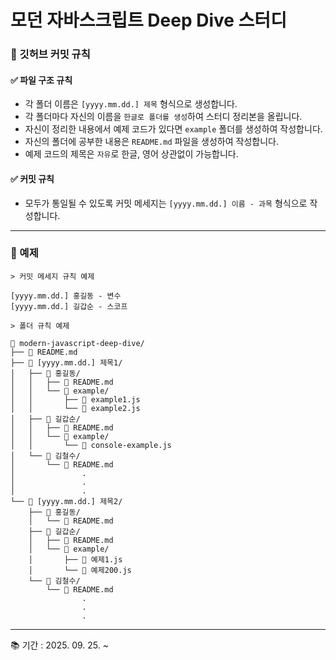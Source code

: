 # 모던 자바스크립트 Deep Dive 스터디

### 💬 깃허브 커밋 규칙

#### ✅ 파일 구조 규칙

- 각 폴더 이름은 `[yyyy.mm.dd.] 제목` 형식으로 생성합니다.
- 각 폴더마다 자신의 이름을 `한글로 폴더를 생성`하여 스터디 정리본을 올립니다.
- 자신이 정리한 내용에서 예제 코드가 있다면 `example` 폴더를 생성하여 작성합니다.
- 자신의 폴더에 공부한 내용은 `README.md` 파일을 생성하여 작성합니다.
- 예제 코드의 제목은 `자유`로 한글, 영어 상관없이 가능합니다.

#### ✅ 커밋 규칙

- 모두가 통일될 수 있도록 커밋 메세지는 `[yyyy.mm.dd.] 이름 - 과목` 형식으로 작성합니다.

---

### 📄 예제

```
> 커밋 메세지 규칙 예제

[yyyy.mm.dd.] 홍길동 - 변수
[yyyy.mm.dd.] 길갑순 - 스코프
```

```
> 폴더 규칙 예제

📂 modern-javascript-deep-dive/
├── 📄 README.md
├── 📂 [yyyy.mm.dd.] 제목1/
│   ├── 📂 홍길동/
│   │   ├── 📄 README.md
│   │   └── 📂 example/
│   │       ├── 📄 example1.js
│   │       └── 📄 example2.js
│   ├── 📂 길갑순/
│   │   ├── 📄 README.md
│   │   └── 📂 example/
│   │       └── 📄 console-example.js
│   └── 📂 김철수/
│       └── 📄 README.md
│				.
│				.
│				.
└── 📂 [yyyy.mm.dd.] 제목2/
    ├── 📂 홍길동/
    │   └── 📄 README.md
    ├── 📂 길갑순/
    │   ├── 📄 README.md
    │   └── 📂 example/
    │       ├── 📄 예제1.js
    │       └── 📄 예제200.js
    └── 📂 김철수/
        └── 📄 README.md
				.
				.
				.
```

---

📚 기간 : 2025. 09. 25. ~
